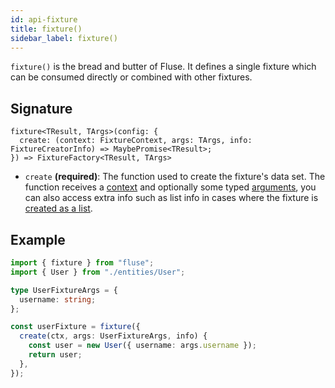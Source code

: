 ```yaml
---
id: api-fixture
title: fixture()
sidebar_label: fixture()
---
```


`fixture()` is the bread and butter of Fluse. It defines a single fixture which can be consumed directly or combined with other fixtures.

## Signature

```
fixture<TResult, TArgs>(config: {
  create: (context: FixtureContext, args: TArgs, info: FixtureCreatorInfo) => MaybePromise<TResult>;
}) => FixtureFactory<TResult, TArgs>
```

- `create` **(required)**: The function used to create the fixture's data set. The function receives a [context](./plugin-introduction.md) and optionally some typed [arguments](./supplying-arguments.md), you can also access extra info such as list info in cases where the fixture is [created as a list](./making-lists.md).

## Example

```typescript
import { fixture } from "fluse";
import { User } from "./entities/User";

type UserFixtureArgs = {
  username: string;
};

const userFixture = fixture({
  create(ctx, args: UserFixtureArgs, info) {
    const user = new User({ username: args.username });
    return user;
  },
});
```
